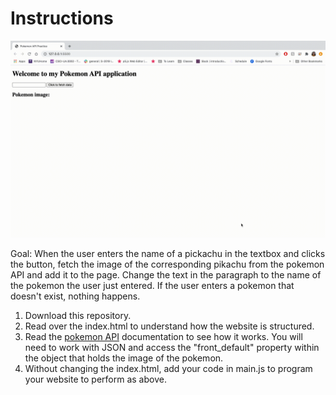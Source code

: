 # Instructions

![Demo](Demo.gif)

Goal: When the user enters the name of a pickachu in the textbox and clicks the button, fetch the image of the corresponding pikachu from the pokemon API and add it to the page. Change the text in the paragraph to the name of the pokemon the user just entered. If the user enters a pokemon that doesn't exist, nothing happens.

1. Download this repository.
2. Read over the index.html to understand how the website is structured.
3. Read the [pokemon API](https://pokeapi.co/) documentation to see how it works. You will need to work with JSON and access the "front_default" property within the object that holds the image of the pokemon.
4. Without changing the index.html, add your code in main.js to program your website to perform as above.